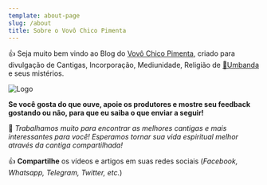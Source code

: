 ```yaml
---
template: about-page
slug: /about
title: Sobre o Vovô Chico Pimenta
---
```

👍 Seja muito bem vindo ao Blog do <a href='https://vovochicopimenta.cyou'>Vovô Chico Pimenta</a>, criado para divulgação de Cantigas, Incorporação, Mediunidade, Religião de <a href='https://vovochicopimenta.cyou/youtube' target="_blank">🤍Umbanda</a> e seus mistérios.

![Logo](/assets/sobre-post-vovo-chico-pimenta.jpg "Logo")

**Se você gosta do que ouve, apoie os produtores e mostre seu feedback gostando ou não, para que eu saiba o que enviar a seguir!**

🚨 *Trabalhamos muito para encontrar as melhores cantigas e mais interessantes para você! Esperamos tornar sua vida espiritual melhor através da cantiga compartilhada!*

👍 **Compartilhe** os vídeos e artigos em suas redes sociais (*Facebook, Whatsapp, Telegram, Twitter, etc.*)